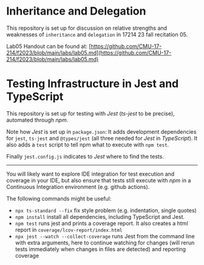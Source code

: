 # Inheritance and Delegation

This repository is set up for discussion on relative strengths and weaknesses of 
`inheritance` and `delegation` in 17214 23 fall recitation 05.

Lab05 Handout can be found at: [https://github.com/CMU-17-214/f2023/blob/main/labs/lab05.md](https://github.com/CMU-17-214/f2023/blob/main/labs/lab05.md)


# Testing Infrastructure in Jest and TypeScript

This repository is set up for testing with _Jest_ (_ts-jest_ to be precise), automated through _npm_.

Note how _Jest_ is set up in `package.json`: It adds development dependencies for `jest`, `ts-jest` and `@types/jest` (all three needed for _Jest_ in _TypeScript_). It also adds a `test` script to tell npm what to execute with `npm test`.

Finally `jest.config.js` indicates to _Jest_ where to find the tests.

----

You will likely want to explore IDE integration for test execution and coverage in your IDE, but also ensure that tests still execute with *npm* in a Continuous Integration environment (e.g. github actions).

The following commands might be useful:
* `npx ts-standard --fix` fix style problem (e.g. indentation, single quotes)
* `npm install` install all dependencies, including TypeScript and Jest.
* `npm test` runs jest and prints a coverage report. It also creates a html report in `coverage/lcov-report/index.html`
* `npx jest --watch --collect-coverage` runs Jest from the command line with extra arguments, here to continue watching for changes (will rerun tests immediately when changes in files are detected) and reporting coverage


